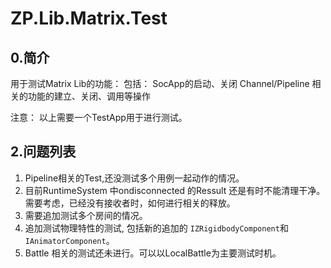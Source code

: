 # ZP.Lib.Matrix.Test

## 0.简介
用于测试Matrix Lib的功能：
包括：
SocApp的启动、关闭
Channel/Pipeline 相关的功能的建立、关闭、调用等操作


注意：
以上需要一个TestApp用于进行测试。

## 2.问题列表
1. Pipeline相关的Test,还没测试多个用例一起动作的情况。
2. 目前RuntimeSystem 中ondisconnected  的Ressult 还是有时不能清理干净。需要考虑，已经没有接收者时，如何进行相关的释放。
3. 需要追加测试多个房间的情况。
4. 追加测试物理特性的测试, 包括新的追加的 `IZRigidbodyComponent`和`IAnimatorComponent`。
5. Battle 相关的测试还未进行。可以以LocalBattle为主要测试时机。